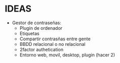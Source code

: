 # IDEAS

- Gestor de contraseñas:
  - Plugin de ordenador
  - Etiquetas
  - Compartir contrasñas entre gente
  - BBDD relacional o no relacional
  - 2factor authetication
  - Entorno web, movil, desktop, plugin (hacer 2)
